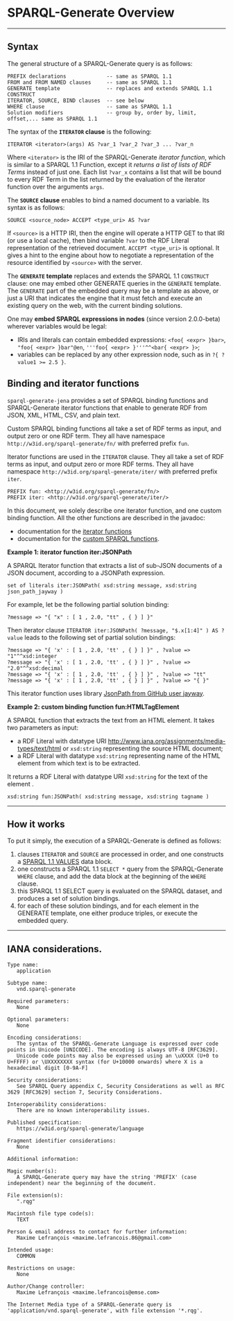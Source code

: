 # SPARQL-Generate Overview

---

## Syntax

The general structure of a SPARQL-Generate query is as follows:

```
PREFIX declarations             -- same as SPARQL 1.1
FROM and FROM NAMED clauses     -- same as SPARQL 1.1
GENERATE template               -- replaces and extends SPARQL 1.1 CONSTRUCT
ITERATOR, SOURCE, BIND clauses  -- see below
WHERE clause                    -- same as SPARQL 1.1
Solution modifiers              -- group by, order by, limit, offset,... same as SPARQL 1.1
```

The syntax of the **`ITERATOR` clause** is the following:  

```
ITERATOR <iterator>(args) AS ?var_1 ?var_2 ?var_3 ... ?var_n 
```

Where `<iterator>` is the IRI of the SPARQL-Generate *iterator function*, which is similar to a SPARQL 1.1 Function, except it *returns a list of lists of RDF Terms* instead of just one. Each list `?var_x` contains a list that will be bound to every RDF Term in the list returned by the evaluation of the iterator function over the arguments `args`.


The **`SOURCE` clause** enables to bind a named document to a variable. Its syntax is as follows:

```
SOURCE <source_node> ACCEPT <type_uri> AS ?var
``` 

If `<source>` is a HTTP IRI, then the engine will operate a HTTP GET to that IRI (or use a local cache), then bind variable `?var` to the RDF Literal representation of the retrieved document. 
`ACCEPT <type_uri>` is optional. It gives a hint to the engine about how to negotiate a representation of the resource identified by `<source>` with the server.

The **`GENERATE` template** replaces and extends the SPARQL 1.1 `CONSTRUCT` clause: one may embed other GENERATE queries in the `GENERATE` template. The `GENERATE` part of the embedded query may be a template as above, or just a URI that indicates the engine that it must fetch and execute an existing query on the web, with the current binding solutions.

One may **embed SPARQL expressions in nodes** (since version 2.0.0-beta) wherever variables would be legal:

- IRIs and literals can contain embedded expressions: `<foo{ <expr> }bar>`, `"foo{ <expr> }bar"@en`,  `'''foo{ <expr> }'''^^<bar{ <expr> }>`;
- variables can be replaced by any other expression node, such as in `?{ ?value1 >= 2.5 }`.


## Binding and iterator functions

`sparql-generate-jena` provides a set of SPARQL binding functions and SPARQL-Generate iterator functions that enable to generate RDF from JSON, XML, HTML, CSV, and plain text.

Custom SPARQL binding functions all take a set of RDF terms as input, and output zero or one RDF term. They all have namespace `http://w3id.org/sparql-generate/fn/` with preferred prefix `fun`.

Iterator functions are used in the `ITERATOR` clause. They all take a set of RDF terms as input, and output zero or more RDF terms. They all have namespace `http://w3id.org/sparql-generate/iter/` with preferred prefix `iter`.

```
PREFIX fun: <http://w3id.org/sparql-generate/fn/>
PREFIX iter: <http://w3id.org/sparql-generate/iter/>
```

In this document, we solely describe one iterator function, and one custom binding function. All the other functions are described in the javadoc:

* documentation for the [iterator functions](apidocs/com/github/thesmartenergy/sparql/generate/jena/iterator/library/package-summary.html)
* documentation for the [custom SPARQL functions](apidocs/com/github/thesmartenergy/sparql/generate/jena/function/library/package-summary.html).

**Example 1: iterator function iter:JSONPath**

A SPARQL Iterator function that extracts a list of sub-JSON documents of a JSON document, according to a JSONPath expression.

```
set of literals iter:JSONPath( xsd:string message, xsd:string json_path_jayway )
```

For example, let be the following partial solution binding:

```
?message => "{ "x" : [ 1 , 2.0, "tt" , { } ] }"
```

Then iterator clause `ITERATOR iter:JSONPath( ?message, "$.x[1:4]" ) AS ?value` leads to the following set of partial solution bindings:

```
?message => "{ 'x' : [ 1 , 2.0, 'tt' , { } ] }" , ?value => "1"^^xsd:integer
?message => "{ 'x' : [ 1 , 2.0, 'tt' , { } ] }" , ?value => "2.0"^^xsd:decimal
?message => "{ 'x' : [ 1 , 2.0, 'tt' , { } ] }" , ?value => "tt"
?message => "{ 'x' : [ 1 , 2.0, 'tt' , { } ] }" , ?value => "{ }"
```

This iterator function uses library [JsonPath from GitHub user jayway](https://github.com/jayway/JsonPath).


**Example 2: custom binding function fun:HTMLTagElement**

A SPARQL function that extracts the text from an HTML element. It takes two parameters as input:

* a RDF Literal with datatype URI http://www.iana.org/assignments/media-types/text/html or `xsd:string` representing the source HTML document;
* a RDF Literal with datatype `xsd:string` representing name of the HTML element from which text is to be extracted.

It returns a RDF Literal with datatype URI `xsd:string` for the text of the element .

```
xsd:string fun:JSONPath( xsd:string message, xsd:string tagname )
```

---

## How it works

To put it simply, the execution of a SPARQL-Generate is defined as follows:

1. clauses `ITERATOR` and `SOURCE` are processed in order, and one constructs a [SPARQL 1.1 VALUES](https://www.w3.org/TR/sparql11-query/#inline-data) data block.
1. one constructs a SPARQL 1.1 `SELECT *` query from the SPARQL-Generate `WHERE` clause, and add the data block at the beginning of the `WHERE` clause.
1. this SPARQL 1.1 SELECT query is evaluated on the SPARQL dataset, and produces a set of solution bindings.
1. for each of these solution bindings, and for each element in the GENERATE template, one either produce triples, or execute the embedded query.  

---

## IANA considerations.

```
Type name:
   application

Subtype name:
   vnd.sparql-generate

Required parameters:
   None

Optional parameters:
   None

Encoding considerations:
   The syntax of the SPARQL-Generate Language is expressed over code points in Unicode [UNICODE]. The encoding is always UTF-8 [RFC3629].
   Unicode code points may also be expressed using an \uXXXX (U+0 to U+FFFF) or \UXXXXXXXX syntax (for U+10000 onwards) where X is a hexadecimal digit [0-9A-F]

Security considerations:
   See SPARQL Query appendix C, Security Considerations as well as RFC 3629 [RFC3629] section 7, Security Considerations.

Interoperability considerations:
   There are no known interoperability issues.

Published specification:
   https://w3id.org/sparql-generate/language

Fragment identifier considerations:
   None

Additional information:

Magic number(s):
   A SPARQL-Generate query may have the string 'PREFIX' (case independent) near the beginning of the document.

File extension(s): 
   ".rqg"

Macintosh file type code(s): 
   TEXT

Person & email address to contact for further information:
   Maxime Lefrançois <maxime.lefrancois.86@gmail.com>

Intended usage:
   COMMON

Restrictions on usage:
   None

Author/Change controller:
   Maxime Lefrançois <maxime.lefrancois@emse.com>

The Internet Media type of a SPARQL-Generate query is 'application/vnd.sparql-generate', with file extension '*.rqg'.
```